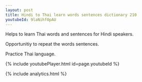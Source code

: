 ```yaml
---
layout: post
title: Hindi to Thai learn words sentences dictionary 210 
youtubeId: 9laNihf0pAU
---
```

 
 
Helps to learn Thai words and sentences for Hindi speakers.

Opportunitiy to repeat the words sentences. 

Practice Thai language. 
 
{% include youtubePlayer.html id=page.youtubeId %}
 
 
{% include analytics.html %}